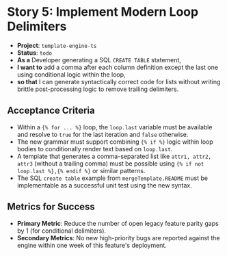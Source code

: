 # Story 5: Implement Modern Loop Delimiters

- **Project**: `template-engine-ts`
- **Status**: `todo`
- **As a** Developer generating a SQL `CREATE TABLE` statement,
- **I want to** add a comma after each column definition except the last one using conditional logic within the loop,
- **so that** I can generate syntactically correct code for lists without writing brittle post-processing logic to remove trailing delimiters.

## Acceptance Criteria

- Within a `{% for ... %}` loop, the `loop.last` variable must be available and resolve to `true` for the last iteration and `false` otherwise.
- The new grammar must support combining `{% if %}` logic within loop bodies to conditionally render text based on `loop.last`.
- A template that generates a comma-separated list like `attr1, attr2, attr3` (without a trailing comma) must be possible using `{% if not loop.last %},{% endif %}` or similar patterns.
- The SQL `create table` example from `mergeTemplate.README` must be implementable as a successful unit test using the new syntax.

## Metrics for Success

- **Primary Metric**: Reduce the number of open legacy feature parity gaps by 1 (for conditional delimiters).
- **Secondary Metrics**: No new high-priority bugs are reported against the engine within one week of this feature's deployment.
